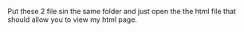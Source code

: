 Put these 2 file sin the same folder and just open the the html file that should allow you to view my html page.
